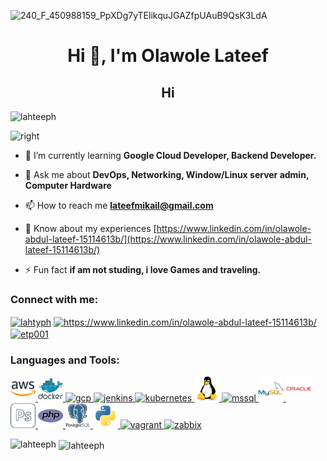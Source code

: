 ![240_F_450988159_PpXDg7yTElikquJGAZfpUAuB9QsK3LdA](https://github.com/user-attachments/assets/a732818f-c14e-467e-b790-f3449953a853)


<h1 align="center">Hi 👋, I'm Olawole Lateef</h1>
<h2 align="center">Hi </h2>

<p align="left"> <img src="https://komarev.com/ghpvc/?username=lahteeph&label=Profile%20views&color=0e75b6&style=flat" alt="lahteeph" /> </p>

<img alt="right" height=250 width=400 src="https://images.squarespace-cdn.com/content/v1/5769fc401b631bab1addb2ab/1541580611624-TE64QGKRJG8SWAIUS7NS/ke17ZwdGBToddI8pDm48kPoswlzjSVMM-SxOp7CV59BZw-zPPgdn4jUwVcJE1ZvWQUxwkmyExglNqGp0IvTJZamWLI2zvYWH8K3-s_4yszcp2ryTI0HqTOaaUohrI8PI6FXy8c9PWtBlqAVlUS5izpdcIXDZqDYvprRqZ29Pw0o/coding-freak.gif" />

- 🌱 I’m currently learning **Google Cloud Developer, Backend Developer.**

- 💬 Ask me about **DevOps, Networking, Window/Linux server admin, Computer Hardware**

- 📫 How to reach me **lateefmikail@gmail.com**

- 📄 Know about my experiences [https://www.linkedin.com/in/olawole-abdul-lateef-15114613b/](https://www.linkedin.com/in/olawole-abdul-lateef-15114613b/)

- ⚡ Fun fact **if am not studing, i love Games and traveling.**

<h3 align="left">Connect with me:</h3>
<p align="left">
<a href="https://twitter.com/lahtyph" target="blank"><img align="center" src="https://raw.githubusercontent.com/rahuldkjain/github-profile-readme-generator/master/src/images/icons/Social/twitter.svg" alt="lahtyph" height="30" width="40" /></a>
<a href="https://linkedin.com/in/https://www.linkedin.com/in/olawole-abdul-lateef-15114613b/" target="blank"><img align="center" src="https://raw.githubusercontent.com/rahuldkjain/github-profile-readme-generator/master/src/images/icons/Social/linked-in-alt.svg" alt="https://www.linkedin.com/in/olawole-abdul-lateef-15114613b/" height="30" width="40" /></a>
<a href="https://discord.gg/etp001" target="blank"><img align="center" src="https://raw.githubusercontent.com/rahuldkjain/github-profile-readme-generator/master/src/images/icons/Social/discord.svg" alt="etp001" height="30" width="40" /></a>
</p>

<h3 align="left">Languages and Tools:</h3>
<p align="left"> <a href="https://aws.amazon.com" target="_blank" rel="noreferrer"> <img src="https://raw.githubusercontent.com/devicons/devicon/master/icons/amazonwebservices/amazonwebservices-original-wordmark.svg" alt="aws" width="40" height="40"/> </a> <a href="https://www.docker.com/" target="_blank" rel="noreferrer"> <img src="https://raw.githubusercontent.com/devicons/devicon/master/icons/docker/docker-original-wordmark.svg" alt="docker" width="40" height="40"/> </a> <a href="https://cloud.google.com" target="_blank" rel="noreferrer"> <img src="https://www.vectorlogo.zone/logos/google_cloud/google_cloud-icon.svg" alt="gcp" width="40" height="40"/> </a> <a href="https://www.jenkins.io" target="_blank" rel="noreferrer"> <img src="https://www.vectorlogo.zone/logos/jenkins/jenkins-icon.svg" alt="jenkins" width="40" height="40"/> </a> <a href="https://kubernetes.io" target="_blank" rel="noreferrer"> <img src="https://www.vectorlogo.zone/logos/kubernetes/kubernetes-icon.svg" alt="kubernetes" width="40" height="40"/> </a> <a href="https://www.linux.org/" target="_blank" rel="noreferrer"> <img src="https://raw.githubusercontent.com/devicons/devicon/master/icons/linux/linux-original.svg" alt="linux" width="40" height="40"/> </a> <a href="https://www.microsoft.com/en-us/sql-server" target="_blank" rel="noreferrer"> <img src="https://www.svgrepo.com/show/303229/microsoft-sql-server-logo.svg" alt="mssql" width="40" height="40"/> </a> <a href="https://www.mysql.com/" target="_blank" rel="noreferrer"> <img src="https://raw.githubusercontent.com/devicons/devicon/master/icons/mysql/mysql-original-wordmark.svg" alt="mysql" width="40" height="40"/> </a> <a href="https://www.oracle.com/" target="_blank" rel="noreferrer"> <img src="https://raw.githubusercontent.com/devicons/devicon/master/icons/oracle/oracle-original.svg" alt="oracle" width="40" height="40"/> </a> <a href="https://www.photoshop.com/en" target="_blank" rel="noreferrer"> <img src="https://raw.githubusercontent.com/devicons/devicon/master/icons/photoshop/photoshop-line.svg" alt="photoshop" width="40" height="40"/> </a> <a href="https://www.php.net" target="_blank" rel="noreferrer"> <img src="https://raw.githubusercontent.com/devicons/devicon/master/icons/php/php-original.svg" alt="php" width="40" height="40"/> </a> <a href="https://www.postgresql.org" target="_blank" rel="noreferrer"> <img src="https://raw.githubusercontent.com/devicons/devicon/master/icons/postgresql/postgresql-original-wordmark.svg" alt="postgresql" width="40" height="40"/> </a> <a href="https://www.python.org" target="_blank" rel="noreferrer"> <img src="https://raw.githubusercontent.com/devicons/devicon/master/icons/python/python-original.svg" alt="python" width="40" height="40"/> </a> <a href="https://www.vagrantup.com/" target="_blank" rel="noreferrer"> <img src="https://www.vectorlogo.zone/logos/vagrantup/vagrantup-icon.svg" alt="vagrant" width="40" height="40"/> </a> <a href="https://www.zabbix.com/" target="_blank" rel="noreferrer"> <img src="https://https://https://www.zabbix.com/logo" alt="zabbix" width="40" height="40"/> </a> </p>

<p><img align="left" src="https://github-readme-stats.vercel.app/api/top-langs?username=lahteeph&show_icons=true&locale=en&layout=compact" alt="lahteeph" /></p>

<p>&nbsp;<img align="center" src="https://github-readme-stats.vercel.app/api?username=lahteeph&show_icons=true&locale=en" alt="lahteeph" /></p>

